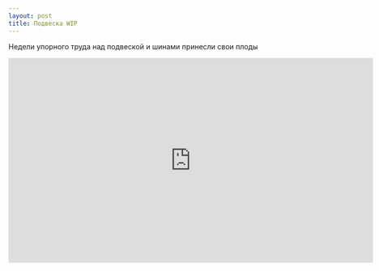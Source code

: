 ```yaml
---
layout: post
title: Подвеска WIP
---
```


Недели упорного труда над подвеской и шинами принесли свои плоды
<div class="width-responsive">
<iframe src="https://vk.com/video_ext.php?oid=-25925632&id=171073849&hash=b5a9511d1accd35f" width="720" height="405" frameborder="0" allowfullscreen></iframe>
</div>